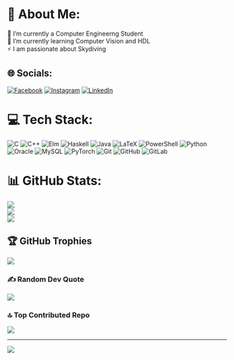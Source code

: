 # 💫 About Me:
🔭 I’m currently a Computer Engineerng Student<br>🌱 I’m currently learning Computer Vision and HDL<br>⚡ I am passionate about Skydiving


## 🌐 Socials:
[![Facebook](https://img.shields.io/badge/Facebook-%231877F2.svg?logo=Facebook&logoColor=white)](https://www.facebook.com/share/16pKrZMsyM/) [![Instagram](https://img.shields.io/badge/Instagram-%23E4405F.svg?logo=Instagram&logoColor=white)](https://www.instagram.com/tudorpavalau?igsh=MTFxbnNiN3JkbHVqZw==) [![LinkedIn](https://img.shields.io/badge/LinkedIn-%230077B5.svg?logo=linkedin&logoColor=white)](https://www.linkedin.com/in/tudor-păvălău) 

# 💻 Tech Stack:
![C](https://img.shields.io/badge/c-%2300599C.svg?style=for-the-badge&logo=c&logoColor=white) ![C++](https://img.shields.io/badge/c++-%2300599C.svg?style=for-the-badge&logo=c%2B%2B&logoColor=white) ![Elm](https://img.shields.io/badge/Elm-60B5CC?style=for-the-badge&logo=elm&logoColor=white) ![Haskell](https://img.shields.io/badge/Haskell-5e5086?style=for-the-badge&logo=haskell&logoColor=white) ![Java](https://img.shields.io/badge/java-%23ED8B00.svg?style=for-the-badge&logo=openjdk&logoColor=white) ![LaTeX](https://img.shields.io/badge/latex-%23008080.svg?style=for-the-badge&logo=latex&logoColor=white) ![PowerShell](https://img.shields.io/badge/PowerShell-%235391FE.svg?style=for-the-badge&logo=powershell&logoColor=white) ![Python](https://img.shields.io/badge/python-3670A0?style=for-the-badge&logo=python&logoColor=ffdd54) ![Oracle](https://img.shields.io/badge/Oracle-F80000?style=for-the-badge&logo=oracle&logoColor=white) ![MySQL](https://img.shields.io/badge/mysql-4479A1.svg?style=for-the-badge&logo=mysql&logoColor=white) ![PyTorch](https://img.shields.io/badge/PyTorch-%23EE4C2C.svg?style=for-the-badge&logo=PyTorch&logoColor=white) ![Git](https://img.shields.io/badge/git-%23F05033.svg?style=for-the-badge&logo=git&logoColor=white) ![GitHub](https://img.shields.io/badge/github-%23121011.svg?style=for-the-badge&logo=github&logoColor=white) ![GitLab](https://img.shields.io/badge/gitlab-%23181717.svg?style=for-the-badge&logo=gitlab&logoColor=white)
# 📊 GitHub Stats:
![](https://github-readme-stats.vercel.app/api?username=tudorpavalau&theme=dark&hide_border=false&include_all_commits=true&count_private=true)<br/>
![](https://nirzak-streak-stats.vercel.app/?user=tudorpavalau&theme=dark&hide_border=false)<br/>
![](https://github-readme-stats.vercel.app/api/top-langs/?username=tudorpavalau&theme=dark&hide_border=false&include_all_commits=true&count_private=true&layout=compact)

## 🏆 GitHub Trophies
![](https://github-profile-trophy.vercel.app/?username=tudorpavalau&theme=radical&no-frame=false&no-bg=false&margin-w=4)

### ✍️ Random Dev Quote
![](https://quotes-github-readme.vercel.app/api?type=horizontal&theme=radical)

### 🔝 Top Contributed Repo
![](https://github-contributor-stats.vercel.app/api?username=tudorpavalau&limit=5&theme=dark&combine_all_yearly_contributions=true)

---
[![](https://visitcount.itsvg.in/api?id=tudorpavalau&icon=0&color=0)](https://visitcount.itsvg.in)

<!-- Proudly created with GPRM ( https://gprm.itsvg.in ) -->
